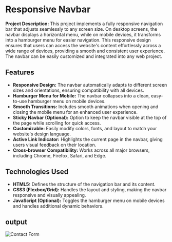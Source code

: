 # Responsive Navbar

**Project Description:**
This project implements a fully responsive navigation bar that adjusts seamlessly to any screen size. On desktop screens, the navbar displays a horizontal menu, while on mobile devices, it transforms into a hamburger menu for easier navigation. This responsive design ensures that users can access the website's content effortlessly across a wide range of devices, providing a smooth and consistent user experience. The navbar can be easily customized and integrated into any web project.

## Features
- **Responsive Design:** The navbar automatically adapts to different screen sizes and orientations, ensuring compatibility with all devices.
- **Hamburger Menu for Mobile:** The navbar collapses into a clean, easy-to-use hamburger menu on mobile devices.
- **Smooth Transitions:** Includes smooth animations when opening and closing the mobile menu for an enhanced user experience.
- **Sticky Navbar (Optional):** Option to keep the navbar visible at the top of the page while scrolling for quick access.
- **Customizable:** Easily modify colors, fonts, and layout to match your website's design language.
- **Active Link Indicator:** Highlights the current page in the navbar, giving users visual feedback on their location.
- **Cross-browser Compatibility:** Works across all major browsers, including Chrome, Firefox, Safari, and Edge.

## Technologies Used
- **HTML5:** Defines the structure of the navigation bar and its content.
- **CSS3 (Flexbox/Grid):** Handles the layout and styling, making the navbar responsive and visually appealing.
- **JavaScript (Optional):** Toggles the hamburger menu on mobile devices and handles additional dynamic behaviors.


## output
![Contact Form](./assets/)
